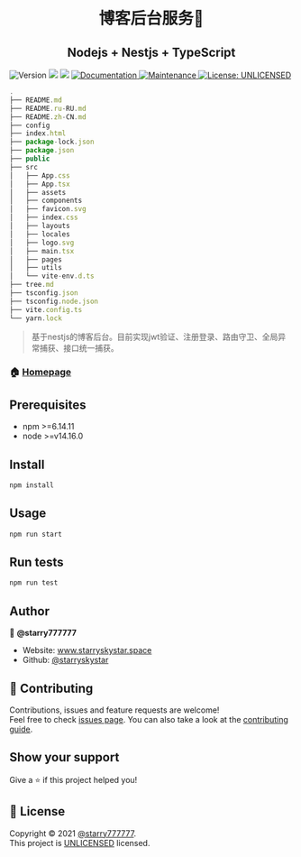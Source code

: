 <h1 align="center">博客后台服务👋</h1>

<h2 align="center">Nodejs + Nestjs + TypeScript</h2>
<p>
  <img alt="Version" src="https://img.shields.io/badge/version-1.0.0-blue.svg?cacheSeconds=2592000" />
  <img src="https://img.shields.io/badge/npm-%3E%3D6.14.11-blue.svg" />
  <img src="https://img.shields.io/badge/node-%3E%3Dv14.16.0-blue.svg" />
  <a href="https://github.com/starryskystar/blog-server#readme" target="_blank">
    <img alt="Documentation" src="https://img.shields.io/badge/documentation-yes-brightgreen.svg" />
  </a>
  <a href="https://github.com/starryskystar/blog-server/graphs/commit-activity" target="_blank">
    <img alt="Maintenance" src="https://img.shields.io/badge/Maintained%3F-yes-green.svg" />
  </a>
  <a href="https://github.com/starryskystar/blog-server/blob/master/LICENSE" target="_blank">
    <img alt="License: UNLICENSED" src="https://img.shields.io/github/license/starryskystar/nest-a" />
  </a>
</p>


```js
.
├── README.md
├── README.ru-RU.md
├── README.zh-CN.md
├── config
├── index.html
├── package-lock.json
├── package.json
├── public
├── src
│   ├── App.css
│   ├── App.tsx
│   ├── assets
│   ├── components
│   ├── favicon.svg
│   ├── index.css
│   ├── layouts
│   ├── locales
│   ├── logo.svg
│   ├── main.tsx
│   ├── pages
│   ├── utils
│   └── vite-env.d.ts
├── tree.md
├── tsconfig.json
├── tsconfig.node.json
├── vite.config.ts
└── yarn.lock
```

> 基于nestjs的博客后台。目前实现jwt验证、注册登录、路由守卫、全局异常捕获、接口统一捕获。

### 🏠 [Homepage](https://user.starryskystar.space)

## Prerequisites

- npm >=6.14.11
- node >=v14.16.0

## Install

```sh
npm install
```

## Usage

```sh
npm run start
```

## Run tests

```sh
npm run test
```

## Author

👤 **@starry777777**

* Website: www.starryskystar.space
* Github: [@starryskystar](https://github.com/starryskystar)

## 🤝 Contributing

Contributions, issues and feature requests are welcome!<br />Feel free to check [issues page](https://github.com/starryskystar/blog-server/issues). You can also take a look at the [contributing guide](https://github.com/starryskystar/blog-server/blob/master/CONTRIBUTING.md).

## Show your support

Give a ⭐️ if this project helped you!

## 📝 License

Copyright © 2021 [@starry777777](https://github.com/starryskystar).<br />
This project is [UNLICENSED](https://github.com/starryskystar/blog-server/blob/master/LICENSE) licensed.
